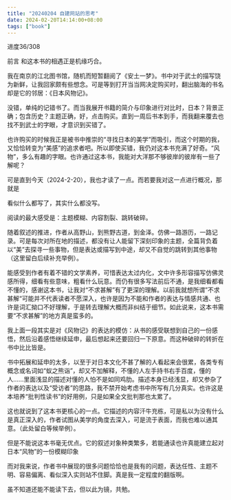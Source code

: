 ```yaml
---
title: "20240204 自建网站的思考"
date: 2024-02-20T14:14:00+08:00
tags: ["book"]
---
```


进度36/308
<!--more-->

前言
和这本书的相遇正是机缘巧合。

我在南京的江北图书馆，随机而短暂翻阅了《安土一梦》。书中对于武士的描写饶为新鲜，让我回家颇有些想念。可是等到打开当当网决定购买时，翻出脑海的书名却是它的邻居：《日本风物记》。

没错，单纯的记错书了。而当我展开书籍的简介与印象进行对比时，日本？背景正确；包含历史？主题正确，好，点击购买。直到一周后书本到手，而我翻来覆去也找不到武士的字眼，才意识到买错了。

也许购买的时候我正是被书中推崇的“寻找日本的美学”而吸引，而这个时期的我，又恰恰转变为“美感”的追求者吧。所以即使买错，我仍对这本书充满了好奇。“风物”，多么有趣的字眼。也许通过这本书，我能对大洋那不够彼岸的彼岸有一些了解呢？

可是直到今天（2024-2-20），我也才读了一点。而若要我对这一点进行概况，那就是

看似什么都写了，其实什么都没写。

阅读的最大感受是：主题模糊、内容割裂、跳转破碎。

随着叙述的推进，作者从高野山，到熊野古道，到金泽。仿佛一路游历，一路记录。可是每次对所在地的描述，都没有让人能留下深刻印象的主题，全篇背负着以“美”去探寻一些事物，但是表达或描写到中途，却又不自觉的跳转到其他事物（这里留白后续补充举例）。

能感受到作者有着不错的文学素养，可惜表达太过内化，文中许多形容描写仿佛灵感所得，细看有些意味，粗看什么玩意。而仍有很多写法前后不通，是我细看都看不懂的，感谢这本书，让我对“不求甚解”有了更深的理解。以前我就想所谓”不求甚解“可能并不代表读者不愿深入，也许是因为不能和作者的表达与情感共通、也许是词汇拗口不好理解，于是转去理解大概而非纠结于细节。如此说来，这本书需要“不求甚解”的地方真是蛮多的。

我上面一段其实是对《风物记》的表达的模仿：从书的感受联想到自己的一份感悟，然后沿着感悟继续延申，最后想起来还要回归一下原意。而这种破碎的转折在书中比比皆是。

书中拓展和延申的太多，以至于对日本文化不甚了解的人看起来会很累，各类专有概念或名词如“蚁之熊诣”，却又不加解释，不懂的人左手持书右手百度，懂的人......里面浅显的描述对懂的人怕不是如同鸡肋。描述本身已经浅显，却又参杂了作者的表达以及“受访者”的思路，我不禁开始考虑书中所写有几分真实。也许这是本培养“批判性读书”的好用例，只是如果全文批判那也太累了。

这也就说到了这本书更核心的一点。它描述的内容汗牛充栋，可是私以为没有什么是真正深入的，作者试图从美学的角度去深入，可是流于表面，而我也难以通其意。（此处留白等候举例）。

但是不能说这本书毫无优点。它的叙述对象种类繁多，若能通读也许真能建立起对日本“风物”的一份模糊印象

而对我来说，作者书中展现的很多问题恰恰也是我有的问题，表达任性、主题不明、容易偏离、看似深入实则站不住脚。真是我一定程度的翻版啊。

虽不知道还能不能读下去，但以此为镜，共勉。
